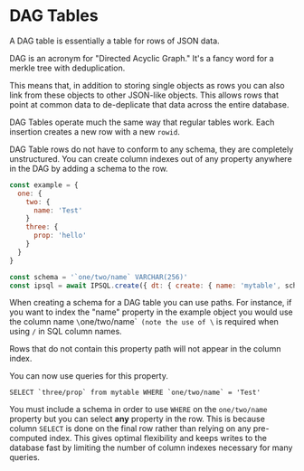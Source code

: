 # DAG Tables

A DAG table is essentially a table for rows of JSON data.

DAG is an acronym for "Directed Acyclic Graph." It's a fancy word for
a merkle tree with deduplication.

This means that, in addition to storing single objects as rows you can also
link from these objects to other JSON-like objects. This allows rows
that point at common data to de-deplicate that data across the entire
database.

DAG Tables operate much the same way that regular tables work. Each insertion
creates a new row with a new `rowid`.

DAG Table rows do not have to conform to any schema, they are completely unstructured.
You can create column indexes out of any property anywhere in the DAG by adding a schema
to the row.

```js
const example = {
  one: {
    two: {
      name: 'Test'
    }
    three: {
      prop: 'hello'
    }
  }
}

const schema = '`one/two/name` VARCHAR(256)'
const ipsql = await IPSQL.create({ dt: { create: { name: 'mytable', schema } } }, opts)
```

When creating a schema for a DAG table you can use paths. For instance, if you want to index
the "name" property in the example object you would use the column name `\`one/two/name\`` (note
the use of \` is required when using `/` in SQL column names.

Rows that do not contain this property path will not appear in the column index.

You can now use queries for this property.

```
SELECT `three/prop` from mytable WHERE `one/two/name` = 'Test'
```

You must include a schema in order to use `WHERE` on the `one/two/name` property but
you can select **any** property in the row. This is because column `SELECT` is done
on the final row rather than relying on any pre-computed index. This gives optimal flexibility
and keeps writes to the database fast by limiting the number of column indexes necessary
for many queries.
